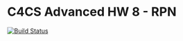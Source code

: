 # C4CS Advanced HW 8 - RPN
[![Build Status](https://travis-ci.org/NicoleHarsha/c4cs_f18_rpn_ad.svg?branch=master)](https://travis-ci.org/NicoleHarsha/c4cs_f18_rpn_ad)
